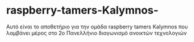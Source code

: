 # raspberry-tamers-Kalymnos-
Αυτό είναι το αποθετήριο για την ομάδα raspberry tamers Kalymnos  που λαμβάνει μέρος στο 2ο Πανελλήνιο διαγωνισμό ανοικτών τεχνολογιών
